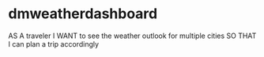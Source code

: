 # dmweatherdashboard
AS A traveler I WANT to see the weather outlook for multiple cities SO THAT I can plan a trip accordingly
